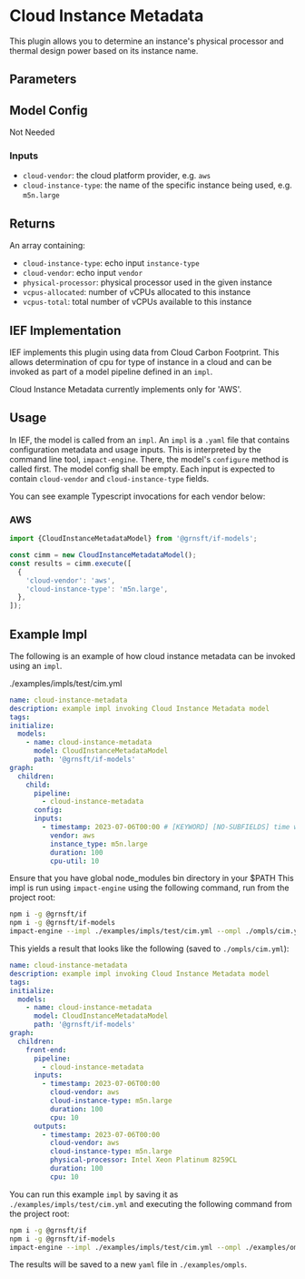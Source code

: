 # Cloud Instance Metadata

This plugin allows you to determine an instance's physical processor and thermal design power based on its instance name.

## Parameters

## Model Config

Not Needed

### Inputs

- `cloud-vendor`: the cloud platform provider, e.g. `aws`
- `cloud-instance-type`: the name of the specific instance being used, e.g. `m5n.large`

## Returns

An array containing:

- `cloud-instance-type`: echo input `instance-type`
- `cloud-vendor`: echo input `vendor`
- `physical-processor`: physical processor used in the given instance
- `vcpus-allocated`: number of vCPUs allocated to this instance
- `vcpus-total`: total number of vCPUs available to this instance

## IEF Implementation

IEF implements this plugin using data from Cloud Carbon Footprint. This allows determination of cpu for type of instance in a cloud and can be invoked as part of a model pipeline defined in an `impl`.

Cloud Instance Metadata currently implements only for 'AWS'.

## Usage

In IEF, the model is called from an `impl`. An `impl` is a `.yaml` file that contains configuration metadata and usage inputs. This is interpreted by the command line tool, `impact-engine`. There, the model's `configure` method is called first. The model config shall be empty. Each input is expected to contain `cloud-vendor` and `cloud-instance-type` fields.

You can see example Typescript invocations for each vendor below:

### AWS

```typescript
import {CloudInstanceMetadataModel} from '@grnsft/if-models';

const cimm = new CloudInstanceMetadataModel();
const results = cimm.execute([
  {
    'cloud-vendor': 'aws',
    'cloud-instance-type': 'm5n.large',
  },
]);
```

## Example Impl

The following is an example of how cloud instance metadata can be invoked using an `impl`.

./examples/impls/test/cim.yml

```yaml
name: cloud-instance-metadata
description: example impl invoking Cloud Instance Metadata model
tags:
initialize:
  models:
    - name: cloud-instance-metadata
      model: CloudInstanceMetadataModel
      path: '@grnsft/if-models'
graph:
  children:
    child:
      pipeline:
        - cloud-instance-metadata
      config:
      inputs:
        - timestamp: 2023-07-06T00:00 # [KEYWORD] [NO-SUBFIELDS] time when measurement occurred
          vendor: aws
          instance_type: m5n.large
          duration: 100
          cpu-util: 10
```

Ensure that you have global node_modules bin directory in your $PATH
This impl is run using `impact-engine` using the following command, run from
the project root:

```sh
npm i -g @grnsft/if
npm i -g @grnsft/if-models
impact-engine --impl ./examples/impls/test/cim.yml --ompl ./ompls/cim.yml
```

This yields a result that looks like the following (saved to `./ompls/cim.yml`):

```yaml
name: cloud-instance-metadata
description: example impl invoking Cloud Instance Metadata model
tags:
initialize:
  models:
    - name: cloud-instance-metadata
      model: CloudInstanceMetadataModel
      path: '@grnsft/if-models'
graph:
  children:
    front-end:
      pipeline:
        - cloud-instance-metadata
      inputs:
        - timestamp: 2023-07-06T00:00
          cloud-vendor: aws
          cloud-instance-type: m5n.large
          duration: 100
          cpu: 10
      outputs:
        - timestamp: 2023-07-06T00:00
          cloud-vendor: aws
          cloud-instance-type: m5n.large
          physical-processor: Intel Xeon Platinum 8259CL
          duration: 100
          cpu: 10
```

You can run this example `impl` by saving it as `./examples/impls/test/cim.yml` and executing the following command from the project root:

```sh
npm i -g @grnsft/if
npm i -g @grnsft/if-models
impact-engine --impl ./examples/impls/test/cim.yml --ompl ./examples/ompls/cim.yml
```

The results will be saved to a new `yaml` file in `./examples/ompls`.
